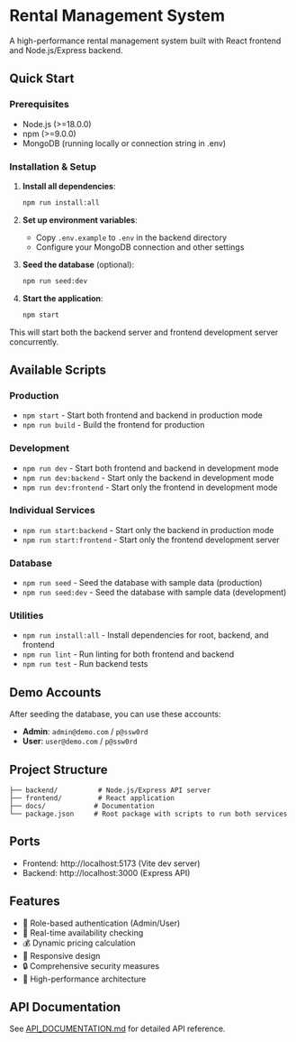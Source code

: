 # Rental Management System

A high-performance rental management system built with React frontend and Node.js/Express backend.

## Quick Start

### Prerequisites
- Node.js (>=18.0.0)
- npm (>=9.0.0)
- MongoDB (running locally or connection string in .env)

### Installation & Setup

1. **Install all dependencies**:
   ```bash
   npm run install:all
   ```

2. **Set up environment variables**:
   - Copy `.env.example` to `.env` in the backend directory
   - Configure your MongoDB connection and other settings

3. **Seed the database** (optional):
   ```bash
   npm run seed:dev
   ```

4. **Start the application**:
   ```bash
   npm start
   ```

This will start both the backend server and frontend development server concurrently.

## Available Scripts

### Production
- `npm start` - Start both frontend and backend in production mode
- `npm run build` - Build the frontend for production

### Development
- `npm run dev` - Start both frontend and backend in development mode
- `npm run dev:backend` - Start only the backend in development mode
- `npm run dev:frontend` - Start only the frontend in development mode

### Individual Services
- `npm run start:backend` - Start only the backend in production mode
- `npm run start:frontend` - Start only the frontend development server

### Database
- `npm run seed` - Seed the database with sample data (production)
- `npm run seed:dev` - Seed the database with sample data (development)

### Utilities
- `npm run install:all` - Install dependencies for root, backend, and frontend
- `npm run lint` - Run linting for both frontend and backend
- `npm run test` - Run backend tests

## Demo Accounts

After seeding the database, you can use these accounts:

- **Admin**: `admin@demo.com` / `p@ssw0rd`
- **User**: `user@demo.com` / `p@ssw0rd`

## Project Structure

```
├── backend/          # Node.js/Express API server
├── frontend/         # React application
├── docs/            # Documentation
└── package.json     # Root package with scripts to run both services
```

## Ports

- Frontend: http://localhost:5173 (Vite dev server)
- Backend: http://localhost:3000 (Express API)

## Features

- 🔐 Role-based authentication (Admin/User)
- 📅 Real-time availability checking
- 💰 Dynamic pricing calculation
- 📱 Responsive design
- 🔒 Comprehensive security measures
- 🚀 High-performance architecture

## API Documentation

See [API_DOCUMENTATION.md](./API_DOCUMENTATION.md) for detailed API reference.
